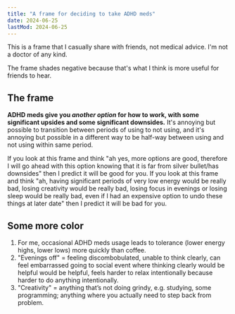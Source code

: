 ```yaml
---
title: "A frame for deciding to take ADHD meds"
date: 2024-06-25
lastMod: 2024-06-25
---
```


This is a frame that I casually share with friends, not medical advice. I'm not a doctor of any kind. 

The frame shades negative because that's what I think is more useful for friends to hear.

## The frame

**ADHD meds give you *another option* for how to work, with some significant upsides and some significant downsides.** It's annoying but possible to transition between periods of using to not using, and it's annoying but possible in a different way to be half-way between using and not using within same period.

If you look at this frame and think "ah yes, more options are good, therefore I will go ahead with this option knowing that it is far from silver bullet/has downsides" then I predict it will be good for you. If you look at this frame and think "ah, having significant periods of very low energy would be really bad, losing creativity would be really bad, losing focus in evenings or losing sleep would be really bad, even if I had an expensive option to undo these things at later date" then I predict it will be bad for you.

## Some more color

1. For me, occasional ADHD meds usage leads to tolerance (lower energy highs, lower lows) more quickly than coffee.
2. "Evenings off" = feeling discombobulated, unable to think clearly, can feel embarrassed going to social event where thinking clearly would be helpful would be helpful, feels harder to relax intentionally because harder to do anything intentionally.
3. "Creativity" = anything that’s not doing grindy, e.g. studying, some programming; anything where you actually need to step back from problem.
